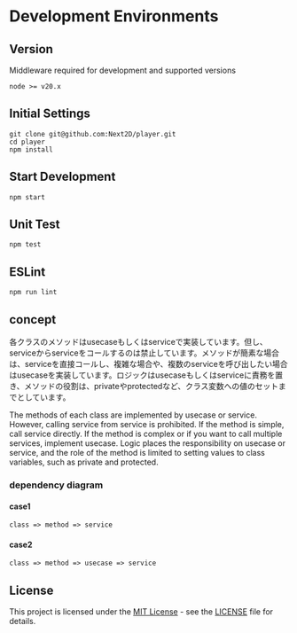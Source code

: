 # Development Environments

## Version 
Middleware required for development and supported versions
```
node >= v20.x
```

## Initial Settings
```
git clone git@github.com:Next2D/player.git
cd player
npm install
```

## Start Development
```
npm start
```

## Unit Test
```
npm test
```

## ESLint
```
npm run lint
```

## concept
各クラスのメソッドはusecaseもしくはserviceで実装しています。但し、serviceからserviceをコールするのは禁止しています。メソッドが簡素な場合は、serviceを直接コールし、複雑な場合や、複数のserviceを呼び出したい場合はusecaseを実装しています。ロジックはusecaseもしくはserviceに責務を置き、メソッドの役割は、privateやprotectedなど、クラス変数への値のセットまでとしています。

The methods of each class are implemented by usecase or service. However, calling service from service is prohibited. If the method is simple, call service directly. If the method is complex or if you want to call multiple services, implement usecase. Logic places the responsibility on usecase or service, and the role of the method is limited to setting values to class variables, such as private and protected.

### dependency diagram

#### case1
```
class => method => service
```

#### case2
```
class => method => usecase => service
```

## License
This project is licensed under the [MIT License](https://opensource.org/licenses/MIT) - see the [LICENSE](LICENSE) file for details.